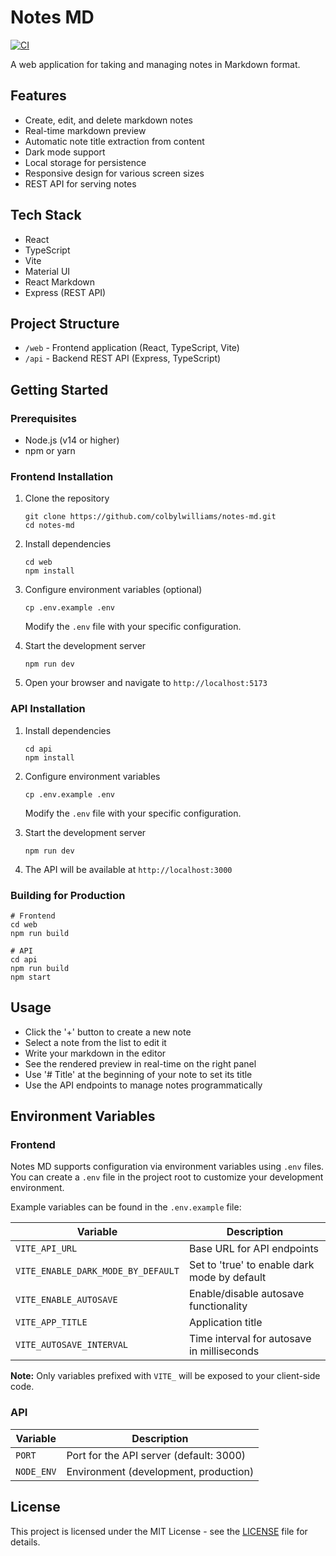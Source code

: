 # Notes MD

[![CI](https://github.com/colbylwilliams/notes-md/actions/workflows/ci.yml/badge.svg)](https://github.com/colbylwilliams/notes-md/actions/workflows/ci.yml)

A web application for taking and managing notes in Markdown format.

## Features

- Create, edit, and delete markdown notes
- Real-time markdown preview
- Automatic note title extraction from content
- Dark mode support
- Local storage for persistence
- Responsive design for various screen sizes
- REST API for serving notes

## Tech Stack

- React
- TypeScript
- Vite
- Material UI
- React Markdown
- Express (REST API)

## Project Structure

- `/web` - Frontend application (React, TypeScript, Vite)
- `/api` - Backend REST API (Express, TypeScript)

## Getting Started

### Prerequisites

- Node.js (v14 or higher)
- npm or yarn

### Frontend Installation

1. Clone the repository
   ```
   git clone https://github.com/colbylwilliams/notes-md.git
   cd notes-md
   ```

2. Install dependencies
   ```
   cd web
   npm install
   ```

3. Configure environment variables (optional)
   ```
   cp .env.example .env
   ```
   Modify the `.env` file with your specific configuration.

4. Start the development server
   ```
   npm run dev
   ```

5. Open your browser and navigate to `http://localhost:5173`

### API Installation

1. Install dependencies
   ```
   cd api
   npm install
   ```

2. Configure environment variables
   ```
   cp .env.example .env
   ```
   Modify the `.env` file with your specific configuration.

3. Start the development server
   ```
   npm run dev
   ```

4. The API will be available at `http://localhost:3000`

### Building for Production

```
# Frontend
cd web
npm run build

# API
cd api
npm run build
npm start
```

## Usage

- Click the '+' button to create a new note
- Select a note from the list to edit it
- Write your markdown in the editor
- See the rendered preview in real-time on the right panel
- Use '# Title' at the beginning of your note to set its title
- Use the API endpoints to manage notes programmatically

## Environment Variables

### Frontend

Notes MD supports configuration via environment variables using `.env` files. You can create a `.env` file in the project root to customize your development environment.

Example variables can be found in the `.env.example` file:

| Variable | Description |
| --- | --- |
| `VITE_API_URL` | Base URL for API endpoints |
| `VITE_ENABLE_DARK_MODE_BY_DEFAULT` | Set to 'true' to enable dark mode by default |
| `VITE_ENABLE_AUTOSAVE` | Enable/disable autosave functionality |
| `VITE_APP_TITLE` | Application title |
| `VITE_AUTOSAVE_INTERVAL` | Time interval for autosave in milliseconds |

**Note:** Only variables prefixed with `VITE_` will be exposed to your client-side code.

### API

| Variable | Description |
| --- | --- |
| `PORT` | Port for the API server (default: 3000) |
| `NODE_ENV` | Environment (development, production) |

## License

This project is licensed under the MIT License - see the [LICENSE](LICENSE) file for details.
